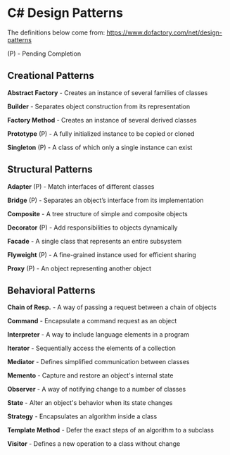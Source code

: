 # C# Design Patterns

The definitions below come from:
https://www.dofactory.com/net/design-patterns

(P) - Pending Completion

## Creational Patterns

**Abstract Factory** - Creates an instance of several families of classes

**Builder** - Separates object construction from its representation

**Factory Method** - Creates an instance of several derived classes

**Prototype** (P) - A fully initialized instance to be copied or cloned

**Singleton** (P) - A class of which only a single instance can exist

## Structural Patterns
**Adapter** (P) - Match interfaces of different classes

**Bridge** (P) - Separates an object’s interface from its implementation

**Composite** - A tree structure of simple and composite objects

**Decorator** (P) - Add responsibilities to objects dynamically

**Facade** - A single class that represents an entire subsystem

**Flyweight** (P) - A fine-grained instance used for efficient sharing

**Proxy** (P) - An object representing another object

## Behavioral Patterns
**Chain of Resp.** - A way of passing a request between a chain of objects

**Command** - Encapsulate a command request as an object

**Interpreter** - A way to include language elements in a program

**Iterator** - Sequentially access the elements of a collection

**Mediator** - Defines simplified communication between classes

**Memento** - Capture and restore an object's internal state

**Observer** - A way of notifying change to a number of classes

**State** - Alter an object's behavior when its state changes

**Strategy** - Encapsulates an algorithm inside a class

**Template Method** - Defer the exact steps of an algorithm to a subclass

**Visitor** - Defines a new operation to a class without change

